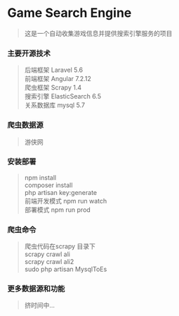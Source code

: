 # Game Search Engine

> 这是一个自动收集游戏信息并提供搜索引擎服务的项目

### 主要开源技术
>后端框架 Laravel 5.6   
前端框架 Angular 7.2.12  
爬虫框架 Scrapy 1.4  
搜索引擎 ElasticSearch 6.5  
关系数据库 mysql 5.7   

### 爬虫数据源
>游侠网 


### 安装部署
>npm install  
composer install  
php artisan key:generate  
前端开发模式 npm run watch  
部署模式 npm run prod  

###  爬虫命令 
>  爬虫代码在scrapy 目录下   
scrapy crawl ali  
scrapy crawl ali2  
sudo php artisan MysqlToEs  

###  更多数据源和功能
>挤时间中...

